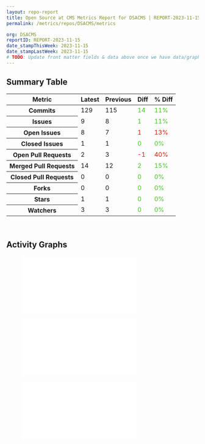 ```yaml
---
layout: repo-report
title: Open Source at CMS Metrics Report for DSACMS | REPORT-2023-11-15
permalink: /metrics/repos/DSACMS/metrics

org: DSACMS
reportID: REPORT-2023-11-15
date_stampThisWeek: 2023-11-15
date_stampLastWeek: 2023-11-15
# TODO: Update front matter fields & data above once we have data/graphs for reports.
---
```

<div class="summary-table">
  <table class="usa-table usa-table--borderless">
    <h2> Summary Table </h2>
    <thead>
      <tr>
        <th scope="col">Metric</th>
        <th scope="col">Latest</th>
        <th scope="col">Previous</th>
        <th scope="col">Diff</th>
        <th scope="col">% Diff</th>
      </tr>
    </thead>
    <tbody>
      <tr>
        <th scope="row">Commits</th>
        <td>129</td>
        <td>115</td>
        <td style="color: #45c527" >14</td>
        <td style="color: #45c527" >11%</td>
      </tr>
      <tr>
        <th scope="row">Issues</th>
        <td>9</td>
        <td>8</td>
        <td style="color: #45c527" >1</td>
        <td style="color: #45c527" >11%</td>
      </tr>
      <tr>
        <th scope="row">Open Issues</th>
        <td>8</td>
        <td>7</td>
        <td style="color: #d31c08" >1</td>
        <td style="color: #d31c08" >13%</td>
      </tr>
      <tr>
        <th scope="row">Closed Issues</th>
        <td>1</td>
        <td>1</td>
        <td style="color: #45c527" >0</td>
        <td style="color: #45c527" >0%</td>
      </tr>
      <tr>
        <th scope="row">Open Pull Requests</th>
        <td>2</td>
        <td>3</td>
        <td style="color: #d31c08" >-1</td>
        <td style="color: #d31c08" >40%</td>
      </tr>
      <tr>
        <th scope="row">Merged Pull Requests</th>
        <td>14</td>
        <td>12</td>
        <td style="color: #45c527" >2</td>
        <td style="color: #45c527" >15%</td>
      </tr>
      <tr>
        <th scope="row">Closed Pull Requests</th>
        <td>0</td>
        <td>0</td>
        <td style="color: #45c527" >0</td>
        <td style="color: #45c527" >0%</td>
      </tr>
      <tr>
        <th scope="row">Forks</th>
        <td>0</td>
        <td>0</td>
        <td style="color: #45c527" >0</td>
        <td style="color: #45c527" >0%</td>
      </tr>
      <tr>
        <th scope="row">Stars</th>
        <td>1</td>
        <td>1</td>
        <td style="color: #45c527" >0</td>
        <td style="color: #45c527" >0%</td>
      </tr>
      <tr>
        <th scope="row">Watchers</th>
        <td>3</td>
        <td>3</td>
        <td style="color: #45c527" >0</td>
        <td style="color: #45c527" >0%</td>
      </tr>
    </tbody>
  </table>
</div>
<div class="graph-container">
  <br>
  <h2>Activity Graphs</h2>
  <div class="row">
    <!--- Issues Status Breakdown Graph -->
    <figure>
      <embed type="image/svg+xml" src="/INSERT_PATH_HERE.svg" />
    </figure>
    <!--- PRs Status Breakdown Graph -->
    <figure>
      <embed type="image/svg+xml" src="/INSERT_PATH_HERE.svg" />
    </figure>
    <!--- Contributor Activity Line Graph -->
    <figure>
      <embed type="image/svg+xml" src="/INSERT_PATH_HERE.svg" />
    </figure>
  </div>
</div>
